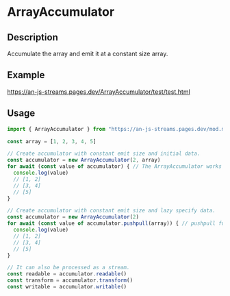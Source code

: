 # ArrayAccumulator

## Description
Accumulate the array and emit it at a constant size array.

## Example
https://an-js-streams.pages.dev/ArrayAccumulator/test/test.html

## Usage
```ts
import { ArrayAccumulator } from "https://an-js-streams.pages.dev/mod.mjs"

const array = [1, 2, 3, 4, 5]

// Create accumulator with constant emit size and initial data.
const accumulator = new ArrayAccumulator(2, array)
for await (const value of accumulator) { // The ArrayAccumulator works as an AsyncGenerator.
  console.log(value)
  // [1, 2]
  // [3, 4]
  // [5]
}

// Create accumulator with constant emit size and lazy specify data.
const accumulator = new ArrayAccumulator(2)
for await (const value of accumulator.pushpull(array)) { // pushpull function is Push and pull at the same time.
  console.log(value)
  // [1, 2]
  // [3, 4]
  // [5]
}

// It can also be processed as a stream.
const readable = accumulator.readable()
const transform = accumulator.transform()
const writable = accumulator.writable()
```